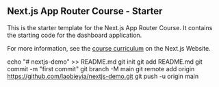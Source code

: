 ## Next.js App Router Course - Starter

This is the starter template for the Next.js App Router Course. It contains the starting code for the dashboard application.

For more information, see the [course curriculum](https://nextjs.org/learn) on the Next.js Website.

echo "# nextjs-demo" >> README.md
git init
git add README.md
git commit -m "first commit"
git branch -M main
git remote add origin https://github.com/laobieyia/nextjs-demo.git
git push -u origin main
